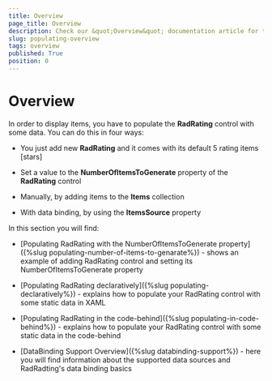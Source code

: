 ```yaml
---
title: Overview
page_title: Overview
description: Check our &quot;Overview&quot; documentation article for the RadRating WPF control.
slug: populating-overview
tags: overview
published: True
position: 0
---
```


# Overview

In order to display items, you have to populate the __RadRating__ control with some data. You can do this in four ways:		

* You just add new __RadRating__ and it comes with its default 5 rating items [stars]		  

* Set a value to the __NumberOfItemsToGenerate__ property of the __RadRating__ control		  

* Manually, by adding items to the __Items__ collection		  

* With data binding, by using the __ItemsSource__ property		  

In this section you will find:

* [Populating RadRating with the NumberOfItemsToGenerate property]({%slug populating-number-of-items-to-genarate%}) - shows an example of adding RadRating control and setting its NumberOfItemsToGenerate property		  

* [Populating RadRating declaratively]({%slug populating-declaratively%}) - explains how to populate your RadRating control with some static data in XAML		  

* [Populating RadRating in the code-behind]({%slug populating-in-code-behind%}) - explains how to populate your RadRating control with some static data in the code-behind		  

* [DataBinding Support Overview]({%slug databinding-support%}) - here you will find information about the supported data sources and RadRadting's data binding basics